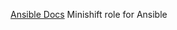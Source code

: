 
[Ansible Docs](https://docs.ansible.com/ansible-container/openshift/minishift.html)
Minishift role for Ansible
